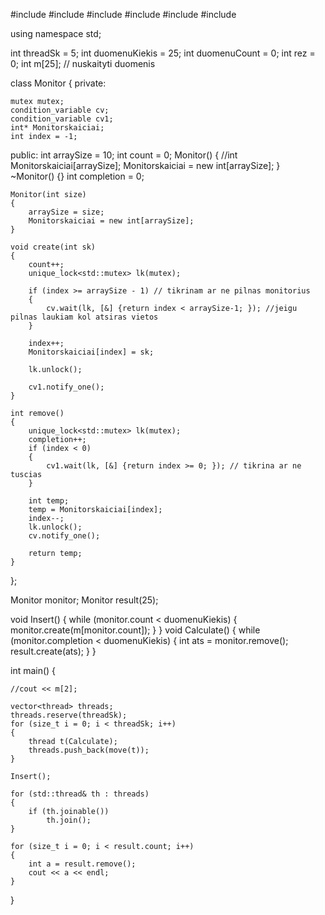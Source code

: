 
#include <iostream>
#include <iostream>
#include <fstream>
#include <thread>
#include <mutex>
#include <iomanip>

using namespace std;

int threadSk = 5;
int duomenuKiekis = 25;
int duomenuCount = 0;
int rez = 0;
int m[25]; // nuskaityti duomenis

class Monitor
{
private:

	mutex mutex;
	condition_variable cv;
	condition_variable cv1;
	int* Monitorskaiciai;
	int index = -1;

public:
	int arraySize = 10;
	int count = 0;
	Monitor() {
		//int Monitorskaiciai[arraySize];
		Monitorskaiciai = new int[arraySize];
	}
	~Monitor() {}
	int completion = 0;

	Monitor(int size)
	{
		arraySize = size;
		Monitorskaiciai = new int[arraySize];
	}

	void create(int sk)
	{
		count++;
		unique_lock<std::mutex> lk(mutex);

		if (index >= arraySize - 1) // tikrinam ar ne pilnas monitorius
		{
			cv.wait(lk, [&] {return index < arraySize-1; }); //jeigu pilnas laukiam kol atsiras vietos
		}

		index++;
		Monitorskaiciai[index] = sk;

		lk.unlock();

		cv1.notify_one();
	}

	int remove()
	{
		unique_lock<std::mutex> lk(mutex);
		completion++;
		if (index < 0)
		{
			cv1.wait(lk, [&] {return index >= 0; }); // tikrina ar ne tuscias
		}

		int temp;
		temp = Monitorskaiciai[index];
		index--;
		lk.unlock();
		cv.notify_one();
		
		return temp;
	}

};

Monitor monitor;
Monitor result(25);

void Insert()
{
	while (monitor.count < duomenuKiekis)
	{
		monitor.create(m[monitor.count]);
	}
}
void Calculate()
{
	while (monitor.completion < duomenuKiekis)
	{
		int ats = monitor.remove();
		result.create(ats);
	}
}

int main()
{

	//cout << m[2];

	vector<thread> threads;
	threads.reserve(threadSk);
	for (size_t i = 0; i < threadSk; i++)
	{
		thread t(Calculate);
		threads.push_back(move(t));
	}

	Insert();

	for (std::thread& th : threads)
	{
		if (th.joinable())
			th.join();
	}

	for (size_t i = 0; i < result.count; i++)
	{
		int a = result.remove();
		cout << a << endl;
	}

}


